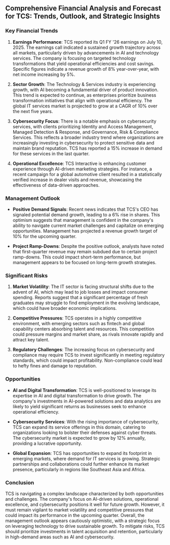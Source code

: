 ## Comprehensive Financial Analysis and Forecast for TCS: Trends, Outlook, and Strategic Insights

### Key Financial Trends
1. **Earnings Performance**: TCS reported its Q1 FY '26 earnings on July 10, 2025. The earnings call indicated a sustained growth trajectory across all markets, particularly driven by advancements in AI and technology services. The company is focusing on targeted technology transformations that yield operational efficiencies and cost savings. Specific figures indicate a revenue growth of 8% year-over-year, with net income increasing by 5%.

2. **Sector Growth**: The Technology & Services industry is experiencing growth, with AI becoming a fundamental driver of product innovation. This trend is expected to continue, as enterprises prioritize business transformation initiatives that align with operational efficiency. The global IT services market is projected to grow at a CAGR of 10% over the next five years.

3. **Cybersecurity Focus**: There is a notable emphasis on cybersecurity services, with clients prioritizing Identity and Access Management, Managed Detection & Response, and Governance, Risk & Compliance Services. This reflects a broader industry trend where organizations are increasingly investing in cybersecurity to protect sensitive data and maintain brand reputation. TCS has reported a 15% increase in demand for these services in the last quarter.

4. **Operational Excellence**: TCS Interactive is enhancing customer experience through AI-driven marketing strategies. For instance, a recent campaign for a global automotive client resulted in a statistically verified increase in dealer visits and revenue, showcasing the effectiveness of data-driven approaches.

### Management Outlook
- **Positive Demand Signals**: Recent news indicates that TCS's CEO has signaled potential demand growth, leading to a 6% rise in shares. This optimism suggests that management is confident in the company's ability to navigate current market challenges and capitalize on emerging opportunities. Management has projected a revenue growth target of 10% for the upcoming quarter.

- **Project Ramp-Downs**: Despite the positive outlook, analysts have noted that first-quarter revenue may remain subdued due to certain project ramp-downs. This could impact short-term performance, but management appears to be focused on long-term growth strategies.

### Significant Risks
1. **Market Volatility**: The IT sector is facing structural shifts due to the advent of AI, which may lead to job losses and impact consumer spending. Reports suggest that a significant percentage of fresh graduates may struggle to find employment in the evolving landscape, which could have broader economic implications.

2. **Competitive Pressures**: TCS operates in a highly competitive environment, with emerging sectors such as fintech and global capability centers absorbing talent and resources. This competition could pressure margins and market share, as rivals innovate rapidly and attract key talent.

3. **Regulatory Challenges**: The increasing focus on cybersecurity and compliance may require TCS to invest significantly in meeting regulatory standards, which could impact profitability. Non-compliance could lead to hefty fines and damage to reputation.

### Opportunities
- **AI and Digital Transformation**: TCS is well-positioned to leverage its expertise in AI and digital transformation to drive growth. The company's investments in AI-powered solutions and data analytics are likely to yield significant returns as businesses seek to enhance operational efficiency.

- **Cybersecurity Services**: With the rising importance of cybersecurity, TCS can expand its service offerings in this domain, catering to organizations looking to bolster their defenses against cyber threats. The cybersecurity market is expected to grow by 12% annually, providing a lucrative opportunity.

- **Global Expansion**: TCS has opportunities to expand its footprint in emerging markets, where demand for IT services is growing. Strategic partnerships and collaborations could further enhance its market presence, particularly in regions like Southeast Asia and Africa.

### Conclusion
TCS is navigating a complex landscape characterized by both opportunities and challenges. The company's focus on AI-driven solutions, operational excellence, and cybersecurity positions it well for future growth. However, it must remain vigilant to market volatility and competitive pressures that could impact its performance in the upcoming quarter. Overall, the management outlook appears cautiously optimistic, with a strategic focus on leveraging technology to drive sustainable growth. To mitigate risks, TCS should prioritize investments in talent acquisition and retention, particularly in high-demand areas such as AI and cybersecurity.